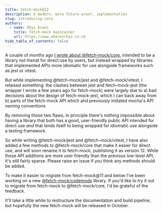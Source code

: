 ```yaml
---
title: fetch-mock@12
description: A modern, more future proof, implementation
slug: introducing-core
authors:
  - name: Rhys Evans
    title: fetch-mock maintainer
    url: https://www.wheresrhys.co.uk
hide_table_of_contents: false
---
```


A couple of months ago [I wrote about @fetch-mock/core](https://www.wheresrhys.co.uk/fetch-mock/blog/introducing-core), intended to be a library not menat for direct use by users, but instead wrapped by libraries that implemented APIs more idiomatic for use alongside frameworks such as jest or vitest.

But while implementing @fetch-mock/jest and @fetch-mock/vitest, I relaised something: the clashes between jest and fetch-mock-jest (the wrapper I wrote a few years ago for fetch-mock) were largely due to
a) bad decisions about the design of fetch-mock-jest, which I can back away from
b) parts of the fetch-mock API which ahd previously imitated mocha's API naming conventions

By removing those two flaws, in principle there's nothing impossible about having a library that both has a good, user-friendly public API intended for direct use _and_ that lends itself to being wrapped for idiomatic use alongside a testing framework.

So while writing @fetch-mock/jest and @fetch-mock/vitest, I have also added a few methods to @fetch-mock/core that make it easier for direct use, and will soon rename it to fetch-mock, publishing it as version 12. While these API additions are more user friendly than the previous low-level API, it's still fairly sparse. Please raise an issue if you think any methods should be added.

To make it easier to migrate from fetch-mock@11 and below I've been working on a new [@fetch-mock/codemods](https://www.npmjs.com/package/@fetch-mock/codemods) library. If you'd like to try it out to migrate from fetch-mock to @fetch-mock/core, I'd be grateful of the feedback.

It'll take a little while to restructure the documentation and build pipeline, but hopefully the new fetch-mock will be released in October.
